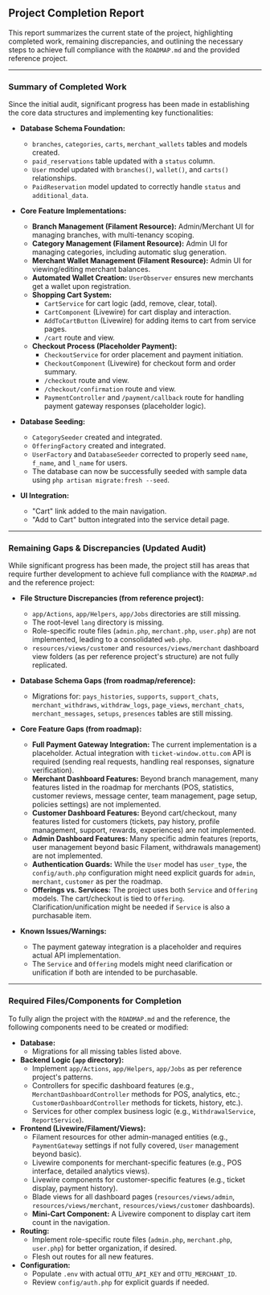 ## Project Completion Report

This report summarizes the current state of the project, highlighting completed work, remaining discrepancies, and outlining the necessary steps to achieve full compliance with the `ROADMAP.md` and the provided reference project.

---

### Summary of Completed Work

Since the initial audit, significant progress has been made in establishing the core data structures and implementing key functionalities:

*   **Database Schema Foundation:**
    *   `branches`, `categories`, `carts`, `merchant_wallets` tables and models created.
    *   `paid_reservations` table updated with a `status` column.
    *   `User` model updated with `branches()`, `wallet()`, and `carts()` relationships.
    *   `PaidReservation` model updated to correctly handle `status` and `additional_data`.

*   **Core Feature Implementations:**
    *   **Branch Management (Filament Resource):** Admin/Merchant UI for managing branches, with multi-tenancy scoping.
    *   **Category Management (Filament Resource):** Admin UI for managing categories, including automatic slug generation.
    *   **Merchant Wallet Management (Filament Resource):** Admin UI for viewing/editing merchant balances.
    *   **Automated Wallet Creation:** `UserObserver` ensures new merchants get a wallet upon registration.
    *   **Shopping Cart System:**
        *   `CartService` for cart logic (add, remove, clear, total).
        *   `CartComponent` (Livewire) for cart display and interaction.
        *   `AddToCartButton` (Livewire) for adding items to cart from service pages.
        *   `/cart` route and view.
    *   **Checkout Process (Placeholder Payment):**
        *   `CheckoutService` for order placement and payment initiation.
        *   `CheckoutComponent` (Livewire) for checkout form and order summary.
        *   `/checkout` route and view.
        *   `/checkout/confirmation` route and view.
        *   `PaymentController` and `/payment/callback` route for handling payment gateway responses (placeholder logic).

*   **Database Seeding:**
    *   `CategorySeeder` created and integrated.
    *   `OfferingFactory` created and integrated.
    *   `UserFactory` and `DatabaseSeeder` corrected to properly seed `name`, `f_name`, and `l_name` for users.
    *   The database can now be successfully seeded with sample data using `php artisan migrate:fresh --seed`.

*   **UI Integration:**
    *   "Cart" link added to the main navigation.
    *   "Add to Cart" button integrated into the service detail page.

---

### Remaining Gaps & Discrepancies (Updated Audit)

While significant progress has been made, the project still has areas that require further development to achieve full compliance with the `ROADMAP.md` and the reference project:

*   **File Structure Discrepancies (from reference project):**
    *   `app/Actions`, `app/Helpers`, `app/Jobs` directories are still missing.
    *   The root-level `lang` directory is missing.
    *   Role-specific route files (`admin.php`, `merchant.php`, `user.php`) are not implemented, leading to a consolidated `web.php`.
    *   `resources/views/customer` and `resources/views/merchant` dashboard view folders (as per reference project's structure) are not fully replicated.

*   **Database Schema Gaps (from roadmap/reference):**
    *   Migrations for: `pays_histories`, `supports`, `support_chats`, `merchant_withdraws`, `withdraw_logs`, `page_views`, `merchant_chats`, `merchant_messages`, `setups`, `presences` tables are still missing.

*   **Core Feature Gaps (from roadmap):**
    *   **Full Payment Gateway Integration:** The current implementation is a placeholder. Actual integration with `ticket-window.ottu.com` API is required (sending real requests, handling real responses, signature verification).
    *   **Merchant Dashboard Features:** Beyond branch management, many features listed in the roadmap for merchants (POS, statistics, customer reviews, message center, team management, page setup, policies settings) are not implemented.
    *   **Customer Dashboard Features:** Beyond cart/checkout, many features listed for customers (tickets, pay history, profile management, support, rewards, experiences) are not implemented.
    *   **Admin Dashboard Features:** Many specific admin features (reports, user management beyond basic Filament, withdrawals management) are not implemented.
    *   **Authentication Guards:** While the `User` model has `user_type`, the `config/auth.php` configuration might need explicit guards for `admin`, `merchant`, `customer` as per the roadmap.
    *   **Offerings vs. Services:** The project uses both `Service` and `Offering` models. The cart/checkout is tied to `Offering`. Clarification/unification might be needed if `Service` is also a purchasable item.

*   **Known Issues/Warnings:**
    *   The payment gateway integration is a placeholder and requires actual API implementation.
    *   The `Service` and `Offering` models might need clarification or unification if both are intended to be purchasable.

---

### Required Files/Components for Completion

To fully align the project with the `ROADMAP.md` and the reference, the following components need to be created or modified:

*   **Database:**
    *   Migrations for all missing tables listed above.
*   **Backend Logic (`app` directory):**
    *   Implement `app/Actions`, `app/Helpers`, `app/Jobs` as per reference project's patterns.
    *   Controllers for specific dashboard features (e.g., `MerchantDashboardController` methods for POS, analytics, etc.; `CustomerDashboardController` methods for tickets, history, etc.).
    *   Services for other complex business logic (e.g., `WithdrawalService`, `ReportService`).
*   **Frontend (Livewire/Filament/Views):**
    *   Filament resources for other admin-managed entities (e.g., `PaymentGateway` settings if not fully covered, `User` management beyond basic).
    *   Livewire components for merchant-specific features (e.g., POS interface, detailed analytics views).
    *   Livewire components for customer-specific features (e.g., ticket display, payment history).
    *   Blade views for all dashboard pages (`resources/views/admin`, `resources/views/merchant`, `resources/views/customer` dashboards).
    *   **Mini-Cart Component:** A Livewire component to display cart item count in the navigation.
*   **Routing:**
    *   Implement role-specific route files (`admin.php`, `merchant.php`, `user.php`) for better organization, if desired.
    *   Flesh out routes for all new features.
*   **Configuration:**
    *   Populate `.env` with actual `OTTU_API_KEY` and `OTTU_MERCHANT_ID`.
    *   Review `config/auth.php` for explicit guards if needed.
